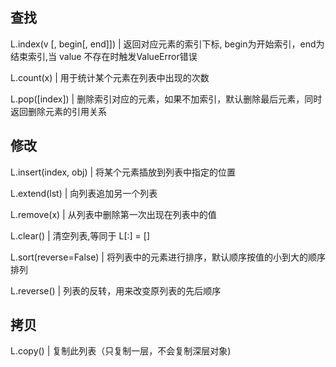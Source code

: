 ## 查找

L.index(v  [, begin[, end]]) | 返回对应元素的索引下标, begin为开始索引，end为结束索引,当 value 不存在时触发ValueError错误 

L.count(x)  | 用于统计某个元素在列表中出现的次数 

L.pop([index])  | 删除索引对应的元素，如果不加索引，默认删除最后元素，同时返回删除元素的引用关系

## 修改

L.insert(index,  obj) | 将某个元素插放到列表中指定的位置 

L.extend(lst)  | 向列表追加另一个列表

L.remove(x)  | 从列表中删除第一次出现在列表中的值 

L.clear()  | 清空列表,等同于 L[:] = [] 

L.sort(reverse=False)  | 将列表中的元素进行排序，默认顺序按值的小到大的顺序排列 

L.reverse()  | 列表的反转，用来改变原列表的先后顺序 

## 拷贝

L.copy()  | 复制此列表（只复制一层，不会复制深层对象) 

 